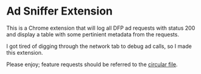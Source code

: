 # Ad Sniffer Extension

This is a Chrome extension that will log all DFP ad requests with status 200 and display a table with some pertinient metadata from the requests.

I got tired of digging through the network tab to debug ad calls, so I made this extension.

Please enjoy; feature requests should be referred to the [circular file](https://en.wiktionary.org/wiki/circular_file).
